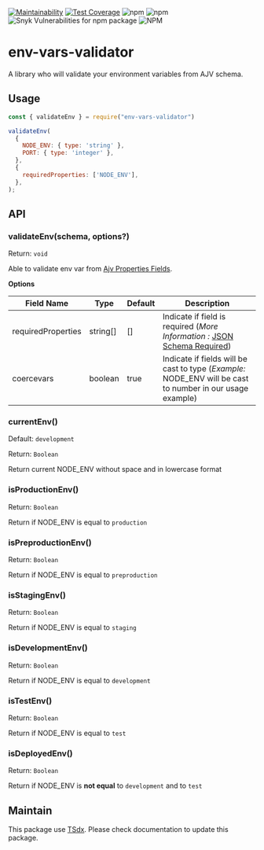 [![Maintainability](https://api.codeclimate.com/v1/badges/9d8e089c9e3e1115302f/maintainability)](https://codeclimate.com/github/qlaffont/env-vars-validator/maintainability) [![Test Coverage](https://api.codeclimate.com/v1/badges/9d8e089c9e3e1115302f/test_coverage)](https://codeclimate.com/github/qlaffont/env-vars-validator/test_coverage) ![npm](https://img.shields.io/npm/v/env-vars-validator) ![npm](https://img.shields.io/npm/dm/env-vars-validator) ![Snyk Vulnerabilities for npm package](https://img.shields.io/snyk/vulnerabilities/npm/env-vars-validator) ![NPM](https://img.shields.io/npm/l/env-vars-validator)
# env-vars-validator

A library who will validate your environment variables from AJV schema.

## Usage

```js
const { validateEnv } = require("env-vars-validator")

validateEnv(
  {
    NODE_ENV: { type: 'string' },
    PORT: { type: 'integer' },
  },
  {
    requiredProperties: ['NODE_ENV'],
  },
);
```

## API

### validateEnv(schema, options?)

Return: `void`

Able to validate env var from [Ajv Properties Fields](https://ajv.js.org/json-schema.html).

**Options**

| Field Name | Type | Default | Description |
| --- | --- | --- | --- |
| requiredProperties | string[] | []  | Indicate if field is required (*More Information :* [JSON Schema Required](https://ajv.js.org/json-schema.html#required)) |
| coercevars         | boolean  | true | Indicate if fields will be cast to type (*Example:* NODE_ENV will be cast to number in our usage example) |

### currentEnv()

Default: `development`

Return: `Boolean`

Return current NODE_ENV without space and in lowercase format

### isProductionEnv()

Return: `Boolean`

Return if NODE_ENV is equal to `production`


### isPreproductionEnv()

Return: `Boolean`

Return if NODE_ENV is equal to `preproduction`

### isStagingEnv()

Return: `Boolean`

Return if NODE_ENV is equal to `staging`

### isDevelopmentEnv()

Return: `Boolean`

Return if NODE_ENV is equal to `development`

### isTestEnv()

Return: `Boolean`

Return if NODE_ENV is equal to `test`

### isDeployedEnv()

Return: `Boolean`

Return if NODE_ENV is **not equal** to `development` and to `test`

## Maintain

This package use [TSdx](https://github.com/jaredpalmer/tsdx). Please check documentation to update this package.
